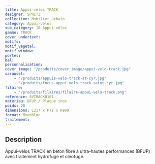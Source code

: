 ```yaml
---
title: Appui-vélos TRACK
designer: SPRITZ
collection: Mobilier urbain
category: Appui-vélos
sub_category: 18 Appui-vélos
gamme: TRACK
cover_undertext:
motifs:
motif_vegetal:
motif_window:
portes:
bal:
personnalisation:
cover_image: "/produits/cover_image/appui-velo-track.jpg"
carousel:
    - "/produits/appuis-velo-track-st-cyr.jpg"
    - "/produits/focus-appui-velo-track-saint-cyr.jpg"
filaire:
    - "/produits/filaires/filaire-appui-velo-track.png"
reference: AVTRACK0101
materiau: BFUP / Plaque inox
poids: 28
dimensions: L217 x P72 x H900
format: Monobloc
traitement:
---
```


## Description

Appui-vélos TRACK en béton fibré à ultra-hautes performances (BFUP) avec
traitement hydrofuge et oléofuge.
